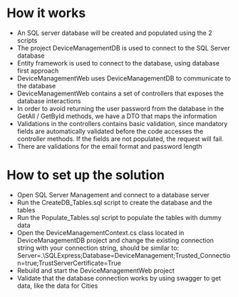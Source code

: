 # How it works
- An SQL server database will be created and populated using the 2 scripts
- The project DeviceManagementDB is used to connect to the SQL Server database
- Entity framework is used to connect to the database, using database first approach
- DeviceManagementWeb uses DeviceManagementDB to communicate to the database
- DeviceManagementWeb contains a set of controllers that exposes the database interactions
- In order to avoid returning the user password from the database in the GetAll / GetById methods, we have a DTO that maps the information
- Validations in the controllers contains basic validation, since mandatory fields are automatically validated before the code accesses the controller methods. If the fields are not populated, the request will fail.
- There are validations for the email format and password length


# How to set up the solution
- Open SQL Server Management and connect to a database server
- Run the CreateDB_Tables.sql script to create the database and the tables
- Run the Populate_Tables.sql script to populate the tables with dummy data
- Open the DeviceManagementContext.cs class located in DeviceManagementDB project and change the existing connection string with your connection string, should be similar to:
Server=.\\SQLExpress;Database=DeviceManagement;Trusted_Connection=true;TrustServerCertificate=True
- Rebuild and start the DeviceManagementWeb project
- Validate that the database connection works by using swagger to get data, like the data for Cities
